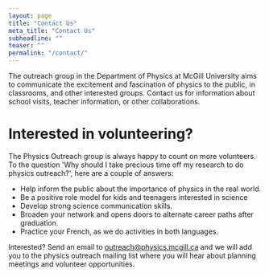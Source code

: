 ```yaml
---
layout: page
title: "Contact Us"
meta_title: "Contact Us"
subheadline: ""
teaser: ""
permalink: "/contact/"
---
```

The outreach group in the Department of Physics at McGill University aims to communicate the excitement and fascination of physics to the public, in classrooms, and other interested groups. Contact us for information about school visits, teacher information, or other collaborations.

# Interested in volunteering?

The Physics Outreach group is always happy to count on more volunteers. To the question 'Why should I take precious time off my research to do physics outreach?', here are a couple of answers:

- Help inform the public about the importance of physics in the real world.
- Be a positive role model for kids and teenagers interested in science
- Develop strong science communication skills.
- Broaden your network and opens doors to alternate career paths after graduation.
- Practice your French, as we do activities in both languages.

Interested? Send an email to outreach@physics.mcgill.ca and we will add you to the physics outreach mailing list where you will hear about planning meetings and volunteer opportunities.
